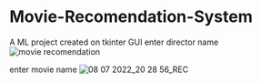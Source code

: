 # Movie-Recomendation-System
A ML project created on tkinter GUI
enter director name
![movie recomendation](https://user-images.githubusercontent.com/93977986/178018055-3a83815b-c275-49ae-8f05-11240990c724.png)


enter movie name
![08 07 2022_20 28 56_REC](https://user-images.githubusercontent.com/93977986/178018217-55cea6ef-5127-47cd-bfbe-68b44c9990b1.png)
